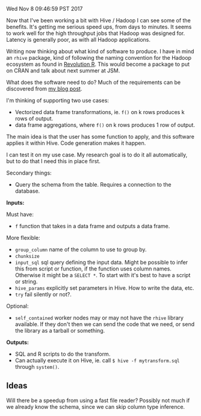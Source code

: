 Wed Nov  8 09:46:59 PST 2017

Now that I've been working a bit with Hive / Hadoop I can see some of the
benefits. It's getting me serious speed ups, from days to minutes. It seems to
work well for the high throughput jobs that Hadoop was designed for.
Latency is generally poor, as with all Hadoop applications.

Writing now thinking about what kind of software to produce. I have in mind
an `rhive` package, kind of following the naming convention for the Hadoop
ecosystem as found in [Revolution
R](https://github.com/RevolutionAnalytics). This would become a package to
put on CRAN and talk about next summer at JSM.

What does the software need to do? Much of the requirements can be
discovered from [my blog
post](http://clarkfitzg.github.io/2017/10/31/3-billion-rows-with-R/).

I'm thinking of supporting two use cases:
- Vectorized data frame transformations, ie. `f()` on k rows produces k rows of
  output.
- data frame aggregations, where `f()` on k rows produces 1 row of output.

The main idea is that the user has some function to apply, and this
software applies it within Hive. Code generation makes it happen.

I can test it on my use case. My research goal is to do it all
automatically, but to do that I need this in place first.

Secondary things:

- Query the schema from the table. Requires a connection to the database.

__Inputs:__

Must have:

- `f` function that takes in a data frame and outputs a data frame.

More flexible:

- `group_column` name of the column to use to group by.
- `chunksize` 
- `input_sql` sql query defining the input data. Might be possible to infer
  this from script or function, if the function uses column names.
  Otherwise it might be a `SELECT *`. To start with it's best to have a
  script or string.
- `hive_params` explicitly set parameters in Hive. How to write the data,
  etc.
- `try` fail silently or not?.

Optional:

- `self_contained` worker nodes may or may not have the `rhive` library available.
  If they don't then we can send the code that we need, or send the library
  as a tarball or something.

__Outputs:__

- SQL and R scripts to do the transform.
- Can actually execute it on Hive, ie. call `$ hive -f mytransform.sql` through
  `system()`.

## Ideas

Will there be a speedup from using a fast file reader? Possibly not much if
we already know the schema, since we can skip column type inference.
